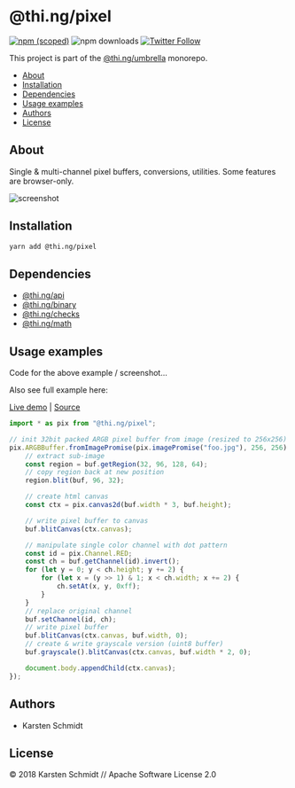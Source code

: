 # @thi.ng/pixel

[![npm (scoped)](https://img.shields.io/npm/v/@thi.ng/pixel.svg)](https://www.npmjs.com/package/@thi.ng/pixel)
![npm downloads](https://img.shields.io/npm/dm/@thi.ng/pixel.svg)
[![Twitter Follow](https://img.shields.io/twitter/follow/thing_umbrella.svg?style=flat-square&label=twitter)](https://twitter.com/thing_umbrella)

This project is part of the
[@thi.ng/umbrella](https://github.com/thi-ng/umbrella/) monorepo.

<!-- TOC depthFrom:2 depthTo:3 -->

- [About](#about)
- [Installation](#installation)
- [Dependencies](#dependencies)
- [Usage examples](#usage-examples)
- [Authors](#authors)
- [License](#license)

<!-- /TOC -->

## About

Single & multi-channel pixel buffers, conversions, utilities. Some
features are browser-only.

![screenshot](https://raw.githubusercontent.com/thi-ng/umbrella/develop/assets/screenshots/pixel-basics.jpg)

## Installation

```bash
yarn add @thi.ng/pixel
```

## Dependencies

- [@thi.ng/api](https://github.com/thi-ng/umbrella/tree/master/packages/api)
- [@thi.ng/binary](https://github.com/thi-ng/umbrella/tree/master/packages/binary)
- [@thi.ng/checks](https://github.com/thi-ng/umbrella/tree/master/packages/checks)
- [@thi.ng/math](https://github.com/thi-ng/umbrella/tree/master/packages/math)

## Usage examples

Code for the above example / screenshot...

Also see full example here:

[Live demo](http://demo.thi.ng/umbrella/pixel-basics/) |
[Source](https://github.com/thi-ng/umbrella/tree/develop/examples/pixel-basics)

```ts
import * as pix from "@thi.ng/pixel";

// init 32bit packed ARGB pixel buffer from image (resized to 256x256)
pix.ARGBBuffer.fromImagePromise(pix.imagePromise("foo.jpg"), 256, 256).then((buf) => {
    // extract sub-image
    const region = buf.getRegion(32, 96, 128, 64);
    // copy region back at new position
    region.blit(buf, 96, 32);

    // create html canvas
    const ctx = pix.canvas2d(buf.width * 3, buf.height);

    // write pixel buffer to canvas
    buf.blitCanvas(ctx.canvas);

    // manipulate single color channel with dot pattern
    const id = pix.Channel.RED;
    const ch = buf.getChannel(id).invert();
    for (let y = 0; y < ch.height; y += 2) {
        for (let x = (y >> 1) & 1; x < ch.width; x += 2) {
            ch.setAt(x, y, 0xff);
        }
    }
    // replace original channel
    buf.setChannel(id, ch);
    // write pixel buffer
    buf.blitCanvas(ctx.canvas, buf.width, 0);
    // create & write grayscale version (uint8 buffer)
    buf.grayscale().blitCanvas(ctx.canvas, buf.width * 2, 0);

    document.body.appendChild(ctx.canvas);
});
```

## Authors

- Karsten Schmidt

## License

&copy; 2018 Karsten Schmidt // Apache Software License 2.0
